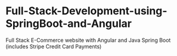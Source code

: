 # Full-Stack-Development-using-SpringBoot-and-Angular
Full Stack E-Commerce website with Angular and Java Spring Boot (includes Stripe Credit Card Payments)

